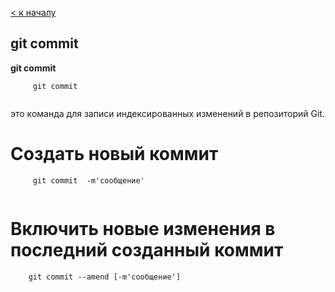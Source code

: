 [< к началу](./readme.md) 

## git commit

**git commit**

```bash=
     git commit 


```
это команда для записи индексированных изменений в репозиторий Git.

# Создать новый коммит 

```bash=
     git commit  -m'сообщение'


```
# Включить новые изменения в последний созданный коммит

```bash=
    git commit --amend [-m'сообщение']



```
